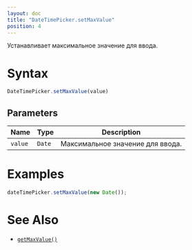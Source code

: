 ```yaml
---
layout: doc
title: "DateTimePicker.setMaxValue"
position: 4
---
```


Устанавливает максимальное значение для ввода.

# Syntax

```js
DateTimePicker.setMaxValue(value)
```

## Parameters

|Name|Type|Description|
|----|----|-----------|
|`value`|`Date`|Максимальное значение для ввода.|

# Examples

```js
dateTimePicker.setMaxValue(new Date());
```

# See Also

* [`getMaxValue()`](../DateTimePicker.getMaxValue/)
